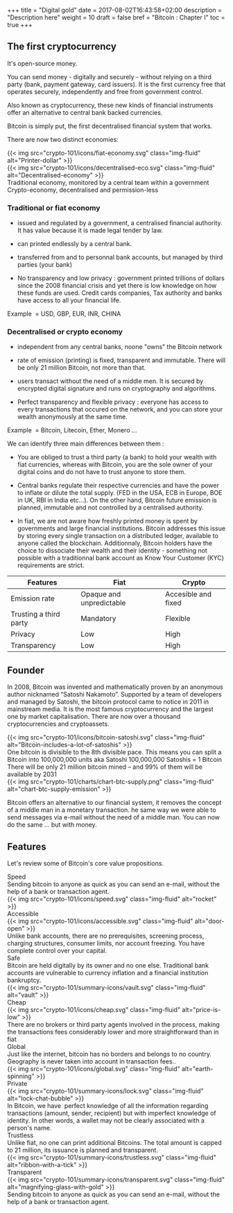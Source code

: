 +++
title = "Digital gold"
date = 2017-08-02T16:43:58+02:00
description = "Description here"
weight = 10
draft = false
bref = "Bitcoin : Chapter I"
toc = true
+++


## The first cryptocurrency



It's open-source money.

You can send money - digitally and securely - without relying on a third party (bank, payment gateway, card issuers). It is the first currency free that operates securely, independently and free from government control. 

Also known as cryptocurrency, these new kinds of financial instruments offer an alternative to central bank backed currencies.

Bitcoin is simply put, the first decentralised financial system that works.


There are now two distinct economies:


<div class="container">
  <div class="row">
    <div class="col">
      {{< img src="crypto-101/icons/fiat-economy.svg" class="img-fluid" alt="Printer-dollar" >}}
    </div>
    <div class="col">
      {{< img src="crypto-101/icons/decentralised-eco.svg" class="img-fluid" alt="Decentralised-economy" >}}
    </div>
  </div>
  <div class="row">
    <div class="col">
      Traditional economy, monitored by a central team within a government
    </div>
    <div class="col">
      Crypto-economy, decentralised and permission-less
    </div>
  </div>
</div>




### Traditional or fiat economy


* issued and regulated by a government, a centralised financial authority. It has value because it is made legal tender by law.

* can printed endlessly by a central bank.

* transferred from and to personnal bank accounts, but managed by third parties (your bank)

* No transparency and low privacy : government printed trillions of dollars since the 2008 financial crisis and yet there is low knowledge on how these funds are used. Credit cards companies, Tax authority and banks have access to all your financial life.

Example  = USD, GBP, EUR, INR, CHINA



### Decentralised or crypto economy


* independent from any central banks, noone "owns" the Bitcoin network 
 
* rate of emission (printing) is fixed, transparent and immutable. There will be only 21 million Bitcoin, not more than that.
 
* users transact without the need of a middle men. It is secured by encrypted digital signature and runs on cryptography and algorithms.

* Perfect transparency and flexible privacy : everyone has access to every transactions that occured on the network, and you can store your wealth anonymously at the same time.

Example  = Bitcoin, Litecoin, Ether, Monero ...



We can identify three main differences between them :

* You are obliged to trust a third party (a bank) to hold your wealth with fiat currencies, whereas with Bitcoin, you are the sole owner of your digital coins and do not have to trust anyone to store them.

* Central banks regulate their respective currencies and have the power to inflate or dilute the total supply. (FED in the USA, ECB in Europe, BOE in UK, RBI in India etc...). On the other hand, Bitcoin future emission is planned, immutable and not controlled by a centralised authority.

* In fiat, we are not aware how freshly printed money is spent by governments and large financial institutions. Bitcoin addresses this issue by storing every single transaction on a distributed ledger, available to anyone called the blockchain. Additionnaly, Bitcoin holders have the choice to dissociate their wealth and their identity - something not possible with a traditionnal bank account as Know Your Customer (KYC) requirements are strict.


| Features               | Fiat                     | Crypto              |
|------------------------|--------------------------|---------------------|
| Emission rate          | Opaque and unpredictable | Accesible and fixed |
| Trusting a third party | Mandatory                | Flexible            |
| Privacy                | Low                      | High                |
| Transparency           | Low                      | High                |




## Founder


In 2008, Bitcoin was invented and mathematically proven by an anonymous author nicknamed “Satoshi Nakamoto”. 
Supported by a team of developers and managed by Satoshi, the bitcoin protocol came to notice in 2011 in mainstream media.
It is the most famous cryptocurrency and the largest one by market capitalisation. There are now over a thousand cryptocurrencies and cryptoassets.



<div class="container">
  <div class="row">
    <div class="col">
      {{< img src="crypto-101/icons/bitcoin-satoshi.svg" class="img-fluid" alt="Bitcoin-includes-a-lot-of-satoshis" >}}
    </div>
    <div class="col">
      One bitcoin is divisible to the 8th divisible pace.
      This means you can split a Bitcoin into 100,000,000 units aka Satoshi
      100,000,000 Satoshis = 1 Bitcoin
    </div>
  </div>
  <div class="row">
    <div class="col">
      There will be only 21 million bitcoin mined – and 99% of them will be available by 2031
    </div>
    <div class="col">
      {{< img src="crypto-101/charts/chart-btc-supply.png" class="img-fluid" alt="chart-btc-supply-emission" >}}
    </div>
  </div>
</div>


Bitcoin offers an alternative to our financial system, it removes the concept of a middle man in a monetary transaction. 
he same way we were able to send messages via e-mail without the need of a  middle man.
You can now do the same ... but with money.




## Features


Let's review some of Bitcoin's core value propositions.



<div class="container">
  <div class="row">
    <div class="col">
     Speed
    </div>
  </div>
  <div class="row">
    <div class="col">
      Sending bitcoin to anyone as quick as you can send an e-mail, without the help of a bank or transaction agent.
    </div>
    <div class="col">
      {{< img src="crypto-101/icons/speed.svg" class="img-fluid" alt="rocket" >}}
    </div>
  </div>
</div>

<div class="container">
  <div class="row">
    <div class="col">
     Accessible
    </div>
  </div>
  <div class="row">
    <div class="col">
      {{< img src="crypto-101/icons/accessible.svg" class="img-fluid" alt="door-open" >}}
    </div>
    <div class="col">
      Unlike bank accounts, there are no prerequisites, screening process, charging structures, consumer limits, nor account freezing.
      You have complete control over your capital.
    </div>
  </div>
</div>

<div class="container">
  <div class="row">
    <div class="col">
     Safe
    </div>
  </div>
  <div class="row">
    <div class="col">
     Bitcoin are held digitally by its owner and no one else. Traditional bank accounts are vulnerable to currency inflation and a financial institution bankruptcy.
    </div>
    <div class="col">
      {{< img src="crypto-101/summary-icons/vault.svg" class="img-fluid" alt="vault" >}}
    </div>
  </div>
</div>

<div class="container">
  <div class="row">
    <div class="col">
     Cheap
    </div>
  </div>
  <div class="row">
    <div class="col">
      {{< img src="crypto-101/icons/cheap.svg" class="img-fluid" alt="price-is-low" >}}
    </div>
    <div class="col">
      There are no brokers or third party agents involved in the process, making the transactions fees considerably lower and more straightforward than in fiat
    </div>
  </div>
</div>

<div class="container">
  <div class="row">
    <div class="col">
     Global
    </div>
  </div>
  <div class="row">
    <div class="col">
     Just like the internet, bitcoin has no borders and belongs to no country. Geography is never taken into account in transaction fees..
    </div>
    <div class="col">
      {{< img src="crypto-101/icons/global.svg" class="img-fluid" alt="earth-spinning" >}}
    </div>
  </div>
</div>


<div class="container">
  <div class="row">
    <div class="col">
     Private
    </div>
  </div>
  <div class="row">
    <div class="col">
      {{< img src="crypto-101/summary-icons/lock.svg" class="img-fluid" alt="lock-chat-bubble" >}}
    </div>
    <div class="col">
      In Bitcoin, we have  perfect knowledge of all the information regarding transactions (amount, sender, recipient) but with imperfect knowledge of identity.
In other words, a wallet may not be clearly associated with a person's name.
    </div>
  </div>
</div>

<div class="container">
  <div class="row">
    <div class="col">
     Trustless
    </div>
  </div>
  <div class="row">
    <div class="col">
      Unlike fiat, no one can print additional Bitcoins. The total amount is capped to 21 million, its issuance is planned and transparent.
    </div>
    <div class="col">
      {{< img src="crypto-101/summary-icons/trustless.svg" class="img-fluid" alt="ribbon-with-a-tick" >}}
    </div>
  </div>
</div>

<div class="container">
  <div class="row">
    <div class="col">
     Transparent
    </div>
  </div>
  <div class="row">
    <div class="col">
      {{< img src="crypto-101/summary-icons/transparent.svg" class="img-fluid" alt="magnifying-glass-with-gold" >}}
    </div>
    <div class="col">
      Sending bitcoin to anyone as quick as you can send an e-mail, without the help of a bank or transaction agent.
    </div>
  </div>
</div>




